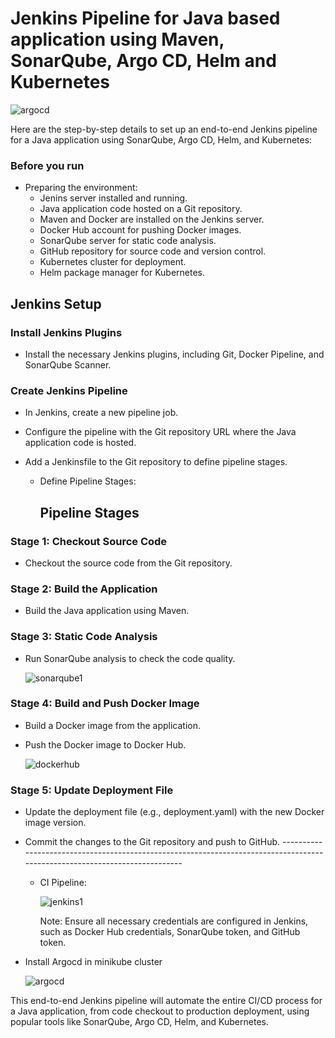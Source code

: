 # Jenkins Pipeline for Java based application using Maven, SonarQube, Argo CD, Helm and Kubernetes

![argocd](https://github.com/Ranaahmedit/End-to-End-CI-CD/assets/127610751/6186c66b-f54b-4fbd-911b-731305d5b88f)

Here are the step-by-step details to set up an end-to-end Jenkins pipeline for a Java application using SonarQube, Argo CD, Helm, and Kubernetes:


   ### Before you run  
- Preparing the environment:
   - Jenins server installed and running.
   - Java application code hosted on a Git repository.
   - Maven and Docker are installed on the Jenkins server.
   - Docker Hub account for pushing Docker images.
   - SonarQube server for static code analysis.
   - GitHub repository for source code and version control.
   - Kubernetes cluster for deployment.
   - Helm package manager for Kubernetes.
## Jenkins Setup

### Install Jenkins Plugins

- Install the necessary Jenkins plugins, including Git, Docker Pipeline, and SonarQube Scanner.

### Create Jenkins Pipeline

- In Jenkins, create a new pipeline job.
- Configure the pipeline with the Git repository URL where the Java application code is hosted.
- Add a Jenkinsfile to the Git repository to define pipeline stages.
        
    - Define Pipeline Stages:
       ## Pipeline Stages
      
### Stage 1: Checkout Source Code

- Checkout the source code from the Git repository.

### Stage 2: Build the Application

- Build the Java application using Maven.

### Stage 3: Static Code Analysis

- Run SonarQube analysis to check the code quality.



   ![sonarqube1](https://github.com/Ranaahmedit/End-to-End-CI-CD/assets/127610751/11d2186f-f7c3-4e2b-b7a8-6ffc960eadbe)
  

### Stage 4: Build and Push Docker Image

- Build a Docker image from the application.
- Push the Docker image to Docker Hub.

  
    ![dockerhub ](https://github.com/Ranaahmedit/End-to-End-CI-CD/assets/127610751/f5ffdbeb-903e-477b-a7f1-7a4dea42e071)
  

### Stage 5: Update Deployment File

- Update the deployment file (e.g., deployment.yaml) with the new Docker image version.
- Commit the changes to the Git repository and push to GitHub.
                       ---------------------------------------------------------------------------------------------------------------------------



  - CI Pipeline:

      ![jenkins1](https://github.com/Ranaahmedit/End-to-End-CI-CD/assets/127610751/54789846-653d-4779-849c-0b1c84454f86)





      Note: Ensure all necessary credentials are configured in Jenkins, such as Docker Hub credentials, SonarQube token, and GitHub token.








- Install Argocd in minikube cluster
  
    ![argocd](https://github.com/Ranaahmedit/End-to-End-CI-CD/assets/127610751/d5c13480-3881-43dd-9674-823470b65a49)


This end-to-end Jenkins pipeline will automate the entire CI/CD process for a Java application, from code checkout to production deployment, using popular tools like SonarQube, Argo CD, Helm, and Kubernetes.
